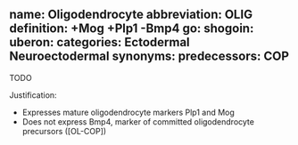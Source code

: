 name: Oligodendrocyte
abbreviation: OLIG
definition: +Mog +Plp1 -Bmp4
go:
shogoin: 
uberon:
categories: Ectodermal Neuroectodermal
synonyms:
predecessors: COP
---

TODO

Justification:

* Expresses mature oligodendrocyte markers Plp1 and Mog
* Does not express Bmp4, marker of committed oligodendrocyte precursors ([OL-COP])
